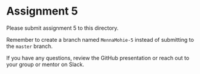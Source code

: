# Assignment 5

Please submit assignment 5 to this directory.

Remember to create a branch named `MennaMohie-5` 
instead of submitting to the `master` branch.

If you have any questions, review the GitHub presentation or reach
out to your group or mentor on Slack.
